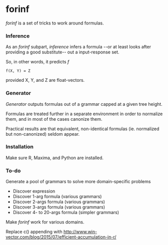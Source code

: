 # forinf

_forinf_ is a set of tricks to work around formulas.

### Inference

As an _forinf_ subpart, *inference* infers a formula --or at least looks after
providing a good substitute-- out a input-response set.

So, in other words, it predicts _f_

```
f(X, Y) = Z
```

provided X, Y, and Z are float-vectors.

### Generator

_Generator_ outputs formulas out of a grammar capped at a given tree height.

Formulas are treated further in a separate environment in order to normalize
them, and in most of the cases canonize them.

Practical results are that equivalent, non-identical formulas (ie. normalized
but non-canonized) seldom appear.

### Installation

Make sure R, Maxima, and Python are installed.

### To-do

Generate a pool of grammars to solve more domain-specific problems

* Discover expression
* Discover 1-arg formula (various grammars)
* Discover 2-args formula (various grammars)
* Discover 3-args formula (various grammars)
* Discover 4- to 20-args formula (simpler grammars)

Make _forinf_ work for various domains.

Replace c() appending with
http://www.win-vector.com/blog/2015/07/efficient-accumulation-in-r/

